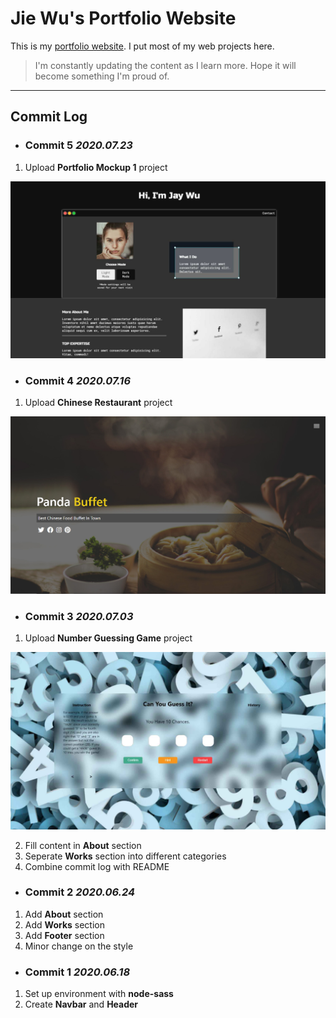 # Jie Wu's Portfolio Website

This is my [portfolio website](https://fairjay8788.github.io/portfolio/). I put most of my web projects here.

> I'm constantly updating the content as I learn more. Hope it will become something I'm proud of.

---

## Commit Log

- ### Commit 5 _2020.07.23_

1. Upload **Portfolio Mockup 1** project

![Screen Shot](./docs/img/ssportfolioMU1.jpg)

- ### Commit 4 _2020.07.16_

1. Upload **Chinese Restaurant** project

![Screen Shot](./docs/img/sschinesefood.jpg)

- ### Commit 3 _2020.07.03_

1. Upload **Number Guessing Game** project

![Screen Shot](./docs/img/ssnumbergame.jpg)

2. Fill content in **About** section
3. Seperate **Works** section into different categories
4. Combine commit log with README

- ### Commit 2 _2020.06.24_

1. Add **About** section
2. Add **Works** section
3. Add **Footer** section
4. Minor change on the style

- ### Commit 1 _2020.06.18_

1. Set up environment with **node-sass**
2. Create **Navbar** and **Header**
